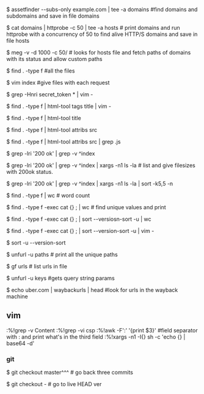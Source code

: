$ assetfinder --subs-only example.com | tee -a domains #find domains and subdomains and save in file domains

$ cat domains | httprobe -c 50 | tee -a hosts # print domains and run httprobe with a concurrency of 50 to find alive HTTP/S domains and save in file hosts

$ meg -v -d 1000 -c 50/ # looks for hosts file and fetch paths of domains with its status and allow custom paths

$ find . -type f #all the files

$ vim index #give files with each request

$ grep -Hnri secret_token * | vim -

$ find . -type f | html-tool tags title | vim - 

$ find . -type f | html-tool title

$ find . -type f | html-tool attribs src

$ find . -type f | html-tool attribs src | grep .js

$ grep -lri '200 ok' | grep -v ^index

$ grep -lri '200 ok' | grep -v ^index | xargs -n1 ls -la # list and give filesizes with 200ok status.

$ grep -lri '200 ok' | grep -v ^index | xargs -n1 ls -la | sort -k5,5 -n

$ find . -type f | wc # word count

$ find . -type f -exec cat {} \; | wc # find unique values and print

$ find . -type f -exec cat {} \; | sort --versiosn-sort -u | wc

$ find . -type f -exec cat {} \; | sort --version-sort -u | vim -

$ sort -u --version-sort 

$ unfurl -u paths # print all the unique paths

$ gf urls # list urls in file

$ unfurl -u keys #gets query string params

$ echo uber.com | waybackurls | head #look for urls in the wayback machine


## vim

:%!grep -v Content
:%!grep -vi csp
:%!awk -F':' '{print $3}' #field separator with : and print what's in the third field
:%!xargs -n1 -I{} sh -c 'echo {} | base64 -d'



### git 
$ git checkout master^^^ # go back three commits

$ git checkout - # go to live HEAD ver